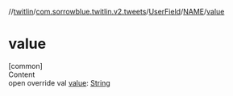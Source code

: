 //[twitlin](../../../index.md)/[com.sorrowblue.twitlin.v2.tweets](../../index.md)/[UserField](../index.md)/[NAME](index.md)/[value](value.md)



# value  
[common]  
Content  
open override val [value](value.md): [String](https://kotlinlang.org/api/latest/jvm/stdlib/kotlin/-string/index.html)  



